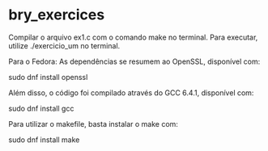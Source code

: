 # bry_exercices
Compilar o arquivo ex1.c com o comando make no terminal.
Para executar, utilize ./exercicio_um no terminal.

  Para o Fedora:
As dependências se resumem ao OpenSSL, disponível com:

  sudo dnf install openssl

Além disso, o código foi compilado através do GCC 6.4.1, disponível com:

  sudo dnf install gcc

Para utilizar o makefile, basta instalar o make com:

  sudo dnf install make
